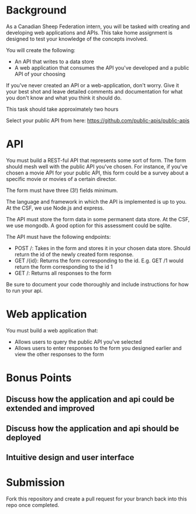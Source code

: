 # Background

As a Canadian Sheep Federation intern, you will be tasked with creating
and developing web applications and APIs. This take home assignment is
designed to test your knowledge of the concepts involved.

You will create the following:

-   An API that writes to a data store
-   A web application that consumes the API you\'ve developed and a
    public API of your choosing

If you\'ve never created an API or a web-application, don\'t worry. Give
it your best shot and leave detailed comments and documentation for what
you don\'t know and what you think it should do.

This task should take approximately two hours

Select your public API from here:
<https://github.com/public-apis/public-apis>

# API

You must build a REST-ful API that represents some sort of form. The
form should mesh well with the public API you\'ve chosen. For instance,
if you\'ve chosen a movie API for your public API, this form could be a
survey about a specific movie or movies of a certain director.

The form must have three (3!) fields minimum.

The language and framework in which the API is implemented is up to you.
At the CSF, we use Node.js and express.

The API must store the form data in some permanent data store. At the
CSF, we use mongodb. A good option for this assessment could be sqlite.

The API must have the following endpoints:

-   POST /: Takes in the form and stores it in your chosen data store.
    Should return the id of the newly created form response.
-   GET /{id}: Returns the form corresponding to the id. E.g. GET /1
    would return the form corresponding to the id 1
-   GET /: Returns all responses to the form

Be sure to document your code thoroughly and include instructions for
how to run your api.

# Web application

You must build a web application that:

-   Allows users to query the public API you\'ve selected
-   Allows users to enter responses to the form you designed earlier and
    view the other responses to the form

# Bonus Points

## Discuss how the application and api could be extended and improved

## Discuss how the application and api should be deployed

## Intuitive design and user interface

# Submission

Fork this repository and create a pull request for your branch back into
this repo once completed.
